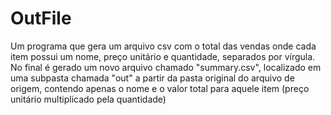 # OutFile
Um programa que gera um arquivo csv com o total das vendas onde cada item possui um
nome, preço unitário e quantidade, separados por vírgula. No final é gerado um novo arquivo chamado "summary.csv", localizado
em uma subpasta chamada "out" a partir da pasta original do
arquivo de origem, contendo apenas o nome e o valor total para
aquele item (preço unitário multiplicado pela quantidade)
